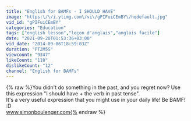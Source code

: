 ```yaml
---
title: "English for BAMFs - I SHOULD HAVE"
image: "https:\/\/i.ytimg.com\/vi\/gPIFuiCEmBY\/hqdefault.jpg"
vid_id: "gPIFuiCEmBY"
categories: "Education"
tags: ["english lesson","leçon d'anglais","anglais facile"]
date: "2021-09-20T01:53:36+03:00"
vid_date: "2014-09-06T18:59:03Z"
duration: "PT2M5S"
viewcount: "9347"
likeCount: "110"
dislikeCount: "12"
channel: "English for BAMFs"
---
```

{% raw %}You didn't do something in the past, and you regret now? Use this expression &quot;I should have + the verb in past tense&quot;.<br />It's a very useful expression that you might use in your daily life! Be BAMF! :D<br />www.simonboulenger.com{% endraw %}
